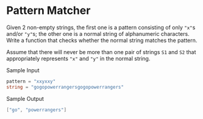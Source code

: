 # Pattern Matcher

Given 2 non-empty strings, the first one is a pattern consisting of only `"x"`s and/or `"y"`s; the other one is a normal string of alphanumeric characters. Write a function that checks whether the normal string matches the pattern.

Assume that there will never be more than one pair of strings `S1` and `S2` that appropriately represents `"x"` and `"y"` in the normal string.

Sample Input

```go
pattern = "xxyxxy"
string = "gogopowerrangersgogopowerrangers"
```

Sample Output

```go
["go", "powerrangers"]
```
